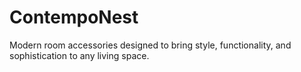 # ContempoNest
Modern room accessories designed to bring style, functionality, and sophistication to any living space.
